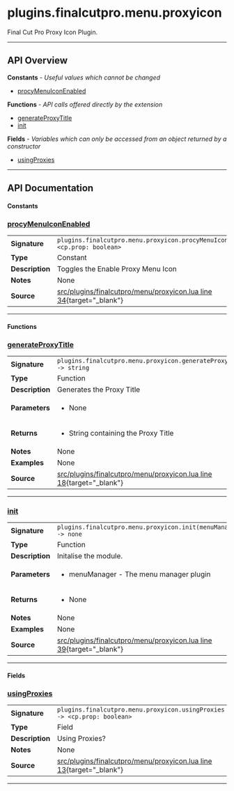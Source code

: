 # plugins.finalcutpro.menu.proxyicon

Final Cut Pro Proxy Icon Plugin.

---

## API Overview
**Constants** - _Useful values which cannot be changed_
 * [procyMenuIconEnabled](#procymenuiconenabled)

**Functions** - _API calls offered directly by the extension_
 * [generateProxyTitle](#generateproxytitle)
 * [init](#init)

**Fields** - _Variables which can only be accessed from an object returned by a constructor_
 * [usingProxies](#usingproxies)


---

## API Documentation

#### Constants


### [procyMenuIconEnabled](#procymenuiconenabled)

|                                             |                                                                                     |
| --------------------------------------------|-------------------------------------------------------------------------------------|
| **Signature**                               | `plugins.finalcutpro.menu.proxyicon.procyMenuIconEnabled <cp.prop: boolean>`                                                                    |
| **Type**                                    | Constant                                                                     |
| **Description**                             | Toggles the Enable Proxy Menu Icon                                                                     |
| **Notes**                                   | None |
| **Source**                                  | [src/plugins/finalcutpro/menu/proxyicon.lua line 34](https://github.com/CommandPost/CommandPost/blob/develop/src/plugins/finalcutpro/menu/proxyicon.lua#L34){target="_blank"} |

---

#### Functions


### [generateProxyTitle](#generateproxytitle)

|                                             |                                                                                     |
| --------------------------------------------|-------------------------------------------------------------------------------------|
| **Signature**                               | `plugins.finalcutpro.menu.proxyicon.generateProxyTitle() -> string`                                                                    |
| **Type**                                    | Function                                                                     |
| **Description**                             | Generates the Proxy Title                                                                     |
| **Parameters**                              | <ul><li>None</li></ul> |
| **Returns**                                 | <ul><li>String containing the Proxy Title</li></ul>          |
| **Notes**                                   | None |
| **Examples**                                | None |
| **Source**                                  | [src/plugins/finalcutpro/menu/proxyicon.lua line 18](https://github.com/CommandPost/CommandPost/blob/develop/src/plugins/finalcutpro/menu/proxyicon.lua#L18){target="_blank"} |

---


### [init](#init)

|                                             |                                                                                     |
| --------------------------------------------|-------------------------------------------------------------------------------------|
| **Signature**                               | `plugins.finalcutpro.menu.proxyicon.init(menuManager) -> none`                                                                    |
| **Type**                                    | Function                                                                     |
| **Description**                             | Initalise the module.                                                                     |
| **Parameters**                              | <ul><li>menuManager - The menu manager plugin</li></ul> |
| **Returns**                                 | <ul><li>None</li></ul>          |
| **Notes**                                   | None |
| **Examples**                                | None |
| **Source**                                  | [src/plugins/finalcutpro/menu/proxyicon.lua line 39](https://github.com/CommandPost/CommandPost/blob/develop/src/plugins/finalcutpro/menu/proxyicon.lua#L39){target="_blank"} |

---

#### Fields


### [usingProxies](#usingproxies)

|                                             |                                                                                     |
| --------------------------------------------|-------------------------------------------------------------------------------------|
| **Signature**                               | `plugins.finalcutpro.menu.proxyicon.usingProxies -> <cp.prop: boolean>`                                                                    |
| **Type**                                    | Field                                                                     |
| **Description**                             | Using Proxies?                                                                     |
| **Notes**                                   | None |
| **Source**                                  | [src/plugins/finalcutpro/menu/proxyicon.lua line 13](https://github.com/CommandPost/CommandPost/blob/develop/src/plugins/finalcutpro/menu/proxyicon.lua#L13){target="_blank"} |

---

